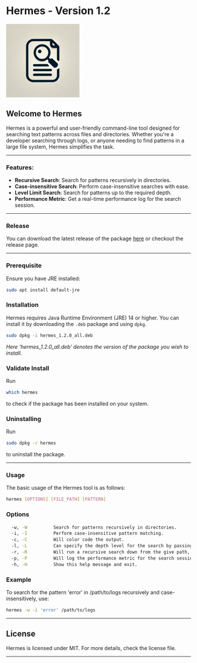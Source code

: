 # Hermes - Version 1.2

<img src="https://github.com/Pragyanshu-rai/static/blob/master/hermes/hermes_icon.png" alt="Hermes Logo" width="200" height="200">

## Welcome to Hermes

Hermes is a powerful and user-friendly command-line tool designed for searching text patterns across files and directories. Whether you're a developer searching through logs, or anyone needing to find patterns in a large file system, Hermes simplifies the task.

---

### Features:

- **Recursive Search**: Search for patterns recursively in directories.
- **Case-insensitive Search**: Perform case-insensitive searches with ease.
- **Level Limit Search**: Search for patterns up to the required depth.
- **Performance Metric**: Get a real-time performance log for the search session.

---


### Release 

You can download the latest release of the package [here](https://github.com/Pragyanshu-rai/hermes_cli/releases/tag/v1.2.0) or checkout the release page.

---

### Prerequisite

Ensure you have JRE installed:

```bash
sudo apt install default-jre
```

### Installation

Hermes requires Java Runtime Environment (JRE) 14 or higher. You can install it by downloading the `.deb` package and using `dpkg`.

```bash
sudo dpkg -i hermes_1.2.0_all.deb
```

*Here 'hermes_1.2.0_all.deb' denotes the version of the package you wish to install.*

### Validate Install

Run
```bash
which hermes
```
to check if the package has been installed on your system.

### Uninstalling

Run 
```bash
sudo dpkg -r hermes
```
to uninstall the package.

---

### Usage

The basic usage of the Hermes tool is as follows:
``` bash
hermes [OPTIONS] [FILE_PATH] [PATTERN]
```

### Options
```bash
  -w, -W          Search for patterns recursively in directories.
  -i, -I          Perform case-insensitive pattern matching.
  -c, -C          Will color code the output.
  -l, -L          Can specify the depth level for the search by passing a number in the argument with this flag set.
  -r, -R          Will run a recursive search down from the give path, this Supersedes depth level flag.
  -p, -P          Will log the performance metric for the search session.
  -h, -H          Show this help message and exit.
```

### Example

To search for the pattern 'error' in /path/to/logs recursively and case-insensitively, use:

```bash
hermes -w -i 'error' /path/to/logs
```
---

## License

Hermes is licensed under MIT. For more details, check the license file.

***